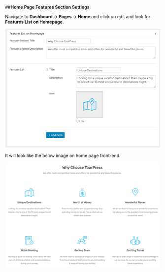 ##**Home Page Features Section Settings**

Navigate to **Dashboard &rarr; Pages &rarr; Home** and click on edit and look for **Features List on Homepage**.

![img](../../img/homepage-features.png)

It will look like the below image on home page front-end.

![img](../../img/homepage-features-front.png)